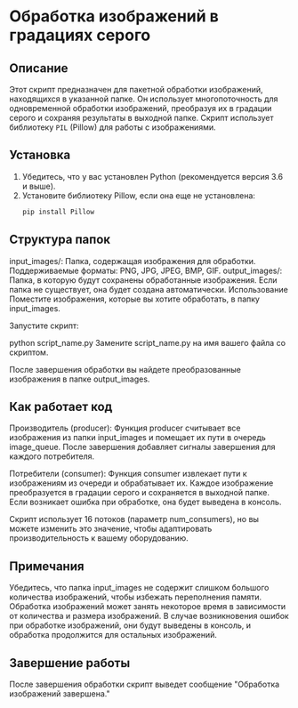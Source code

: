 # Обработка изображений в градациях серого

## Описание
Этот скрипт предназначен для пакетной обработки изображений, находящихся в указанной папке. Он использует многопоточность для одновременной обработки изображений, преобразуя их в градации серого и сохраняя результаты в выходной папке. Скрипт использует библиотеку `PIL` (Pillow) для работы с изображениями.

## Установка
1. Убедитесь, что у вас установлен Python (рекомендуется версия 3.6 и выше).
2. Установите библиотеку Pillow, если она еще не установлена:
   ```bash
   pip install Pillow
## Структура папок
input_images/: Папка, содержащая изображения для обработки. Поддерживаемые форматы: PNG, JPG, JPEG, BMP, GIF.
output_images/: Папка, в которую будут сохранены обработанные изображения. Если папка не существует, она будет создана автоматически.
Использование
Поместите изображения, которые вы хотите обработать, в папку input_images.

Запустите скрипт:

python script_name.py
Замените script_name.py на имя вашего файла со скриптом.

После завершения обработки вы найдете преобразованные изображения в папке output_images.

## Как работает код
Производитель (producer): Функция producer считывает все изображения из папки input_images и помещает их пути в очередь image_queue. После завершения добавляет сигналы завершения для каждого потребителя.

Потребители (consumer): Функция consumer извлекает пути к изображениям из очереди и обрабатывает их. Каждое изображение преобразуется в градации серого и сохраняется в выходной папке. Если возникает ошибка при обработке, она будет выведена в консоль.

Скрипт использует 16 потоков (параметр num_consumers), но вы можете изменить это значение, чтобы адаптировать производительность к вашему оборудованию.

## Примечания
Убедитесь, что папка input_images не содержит слишком большого количества изображений, чтобы избежать переполнения памяти.
Обработка изображений может занять некоторое время в зависимости от количества и размера изображений.
В случае возникновения ошибок при обработке изображений, они будут выведены в консоль, и обработка продолжится для остальных изображений.

## Завершение работы
После завершения обработки скрипт выведет сообщение "Обработка изображений завершена."
